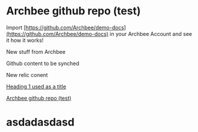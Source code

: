 # Archbee github repo (test)

Import [https://github.com/Archbee/demo-docs](https://github.com/Archbee/demo-docs) in your Archbee Account and see it how it works!

New stuff from Archbee

Github content to be synched

New relic conent

[Heading 1 used as a title](./syntax/headings.md)&#x20;

[Archbee github repo (test)]()&#x20;

# asdadasdasd

